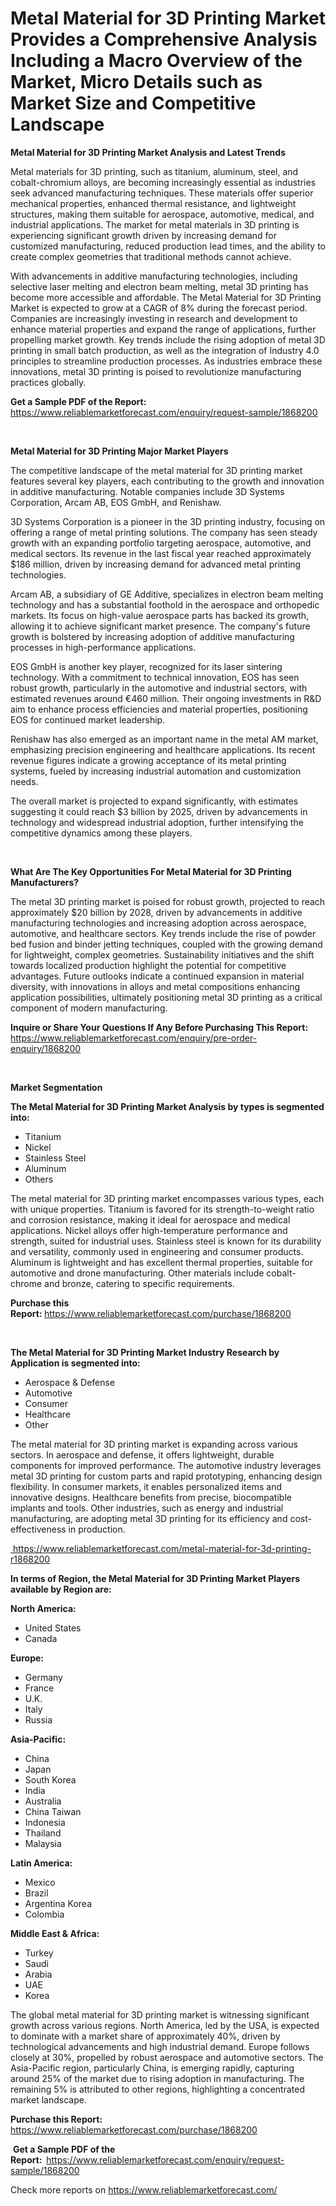 <p><h1>Metal Material for 3D Printing Market Provides a Comprehensive Analysis Including a Macro Overview of the Market, Micro Details such as Market Size and Competitive Landscape</h1></p><p><strong>Metal Material for 3D Printing Market Analysis and Latest Trends</strong></p>
<p><p>Metal materials for 3D printing, such as titanium, aluminum, steel, and cobalt-chromium alloys, are becoming increasingly essential as industries seek advanced manufacturing techniques. These materials offer superior mechanical properties, enhanced thermal resistance, and lightweight structures, making them suitable for aerospace, automotive, medical, and industrial applications. The market for metal materials in 3D printing is experiencing significant growth driven by increasing demand for customized manufacturing, reduced production lead times, and the ability to create complex geometries that traditional methods cannot achieve.</p><p>With advancements in additive manufacturing technologies, including selective laser melting and electron beam melting, metal 3D printing has become more accessible and affordable. The Metal Material for 3D Printing Market is expected to grow at a CAGR of 8% during the forecast period. Companies are increasingly investing in research and development to enhance material properties and expand the range of applications, further propelling market growth. Key trends include the rising adoption of metal 3D printing in small batch production, as well as the integration of Industry 4.0 principles to streamline production processes. As industries embrace these innovations, metal 3D printing is poised to revolutionize manufacturing practices globally.</p></p>
<p><strong>Get a Sample PDF of the Report:&nbsp;</strong> <a href="https://www.reliablemarketforecast.com/enquiry/request-sample/1868200?utm_campaign=2450&utm_medium=2&utm_source=Github&utm_content=ia&utm_term=03042025&utm_id=metal-material-for-3d-printing">https://www.reliablemarketforecast.com/enquiry/request-sample/1868200</a></p>
<p>&nbsp;</p>
<p><strong>Metal Material for 3D Printing Major Market Players</strong></p>
<p><p>The competitive landscape of the metal material for 3D printing market features several key players, each contributing to the growth and innovation in additive manufacturing. Notable companies include 3D Systems Corporation, Arcam AB, EOS GmbH, and Renishaw.</p><p>3D Systems Corporation is a pioneer in the 3D printing industry, focusing on offering a range of metal printing solutions. The company has seen steady growth with an expanding portfolio targeting aerospace, automotive, and medical sectors. Its revenue in the last fiscal year reached approximately $186 million, driven by increasing demand for advanced metal printing technologies.</p><p>Arcam AB, a subsidiary of GE Additive, specializes in electron beam melting technology and has a substantial foothold in the aerospace and orthopedic markets. Its focus on high-value aerospace parts has backed its growth, allowing it to achieve significant market presence. The company's future growth is bolstered by increasing adoption of additive manufacturing processes in high-performance applications.</p><p>EOS GmbH is another key player, recognized for its laser sintering technology. With a commitment to technical innovation, EOS has seen robust growth, particularly in the automotive and industrial sectors, with estimated revenues around €460 million. Their ongoing investments in R&D aim to enhance process efficiencies and material properties, positioning EOS for continued market leadership.</p><p>Renishaw has also emerged as an important name in the metal AM market, emphasizing precision engineering and healthcare applications. Its recent revenue figures indicate a growing acceptance of its metal printing systems, fueled by increasing industrial automation and customization needs.</p><p>The overall market is projected to expand significantly, with estimates suggesting it could reach $3 billion by 2025, driven by advancements in technology and widespread industrial adoption, further intensifying the competitive dynamics among these players.</p></p>
<p>&nbsp;</p>
<p><strong>What Are The Key Opportunities For Metal Material for 3D Printing Manufacturers?</strong></p>
<p><p>The metal 3D printing market is poised for robust growth, projected to reach approximately $20 billion by 2028, driven by advancements in additive manufacturing technologies and increasing adoption across aerospace, automotive, and healthcare sectors. Key trends include the rise of powder bed fusion and binder jetting techniques, coupled with the growing demand for lightweight, complex geometries. Sustainability initiatives and the shift towards localized production highlight the potential for competitive advantages. Future outlooks indicate a continued expansion in material diversity, with innovations in alloys and metal compositions enhancing application possibilities, ultimately positioning metal 3D printing as a critical component of modern manufacturing.</p></p>
<p><strong>Inquire or Share Your Questions If Any Before Purchasing This Report:</strong> <a href="https://www.reliablemarketforecast.com/enquiry/pre-order-enquiry/1868200?utm_campaign=2450&utm_medium=2&utm_source=Github&utm_content=ia&utm_term=03042025&utm_id=metal-material-for-3d-printing">https://www.reliablemarketforecast.com/enquiry/pre-order-enquiry/1868200</a></p>
<p>&nbsp;</p>
<p><strong>Market Segmentation</strong></p>
<p><strong>The Metal Material for 3D Printing Market Analysis by types is segmented into:</strong></p>
<p><ul><li>Titanium</li><li>Nickel</li><li>Stainless Steel</li><li>Aluminum</li><li>Others</li></ul></p>
<p><p>The metal material for 3D printing market encompasses various types, each with unique properties. Titanium is favored for its strength-to-weight ratio and corrosion resistance, making it ideal for aerospace and medical applications. Nickel alloys offer high-temperature performance and strength, suited for industrial uses. Stainless steel is known for its durability and versatility, commonly used in engineering and consumer products. Aluminum is lightweight and has excellent thermal properties, suitable for automotive and drone manufacturing. Other materials include cobalt-chrome and bronze, catering to specific requirements.</p></p>
<p><strong>Purchase this Report:&nbsp;</strong><a href="https://www.reliablemarketforecast.com/purchase/1868200?utm_campaign=2450&utm_medium=2&utm_source=Github&utm_content=ia&utm_term=03042025&utm_id=metal-material-for-3d-printing">https://www.reliablemarketforecast.com/purchase/1868200</a></p>
<p>&nbsp;</p>
<p><strong>The Metal Material for 3D Printing Market Industry Research by Application is segmented into:</strong></p>
<p><ul><li>Aerospace & Defense</li><li>Automotive</li><li>Consumer</li><li>Healthcare</li><li>Other</li></ul></p>
<p><p>The metal material for 3D printing market is expanding across various sectors. In aerospace and defense, it offers lightweight, durable components for improved performance. The automotive industry leverages metal 3D printing for custom parts and rapid prototyping, enhancing design flexibility. In consumer markets, it enables personalized items and innovative designs. Healthcare benefits from precise, biocompatible implants and tools. Other industries, such as energy and industrial manufacturing, are adopting metal 3D printing for its efficiency and cost-effectiveness in production.</p></p>
<p><a href="https://www.reliablemarketforecast.com/metal-material-for-3d-printing-r1868200?utm_campaign=2450&utm_medium=2&utm_source=Github&utm_content=ia&utm_term=03042025&utm_id=metal-material-for-3d-printing">&nbsp;https://www.reliablemarketforecast.com/metal-material-for-3d-printing-r1868200</a></p>
<p><strong>In terms of Region, the Metal Material for 3D Printing Market Players available by Region are:</strong></p>
<p>
    <p> <strong> North America: </strong>
        <ul>
            <li>United States</li>
            <li>Canada</li>
        </ul>
        </p> 
    <p> <strong> Europe: </strong>
        <ul>
            <li>Germany</li>
            <li>France</li>
            <li>U.K.</li>
            <li>Italy</li>
            <li>Russia</li>
        </ul>
        </p> 
    <p> <strong> Asia-Pacific: </strong>
        <ul>
            <li>China</li>
            <li>Japan</li>
            <li>South Korea</li>
            <li>India</li>
            <li>Australia</li>
            <li>China Taiwan</li>
            <li>Indonesia</li>
            <li>Thailand</li>
            <li>Malaysia</li>
        </ul>
        </p> 
    <p> <strong> Latin America: </strong>
        <ul>
            <li>Mexico</li>
            <li>Brazil</li>
            <li>Argentina Korea</li>
            <li>Colombia</li>
        </ul>
        </p> 
    <p> <strong> Middle East & Africa: </strong>
        <ul>
            <li>Turkey</li>
            <li>Saudi</li>
            <li>Arabia</li>
            <li>UAE</li>
            <li>Korea</li>
        </ul>
    </p>
    </p>
<p><p>The global metal material for 3D printing market is witnessing significant growth across various regions. North America, led by the USA, is expected to dominate with a market share of approximately 40%, driven by technological advancements and high industrial demand. Europe follows closely at 30%, propelled by robust aerospace and automotive sectors. The Asia-Pacific region, particularly China, is emerging rapidly, capturing around 25% of the market due to rising adoption in manufacturing. The remaining 5% is attributed to other regions, highlighting a concentrated market landscape.</p></p>
<p><strong>Purchase this Report: </strong><a href="https://www.reliablemarketforecast.com/purchase/1868200?utm_campaign=2450&utm_medium=2&utm_source=Github&utm_content=ia&utm_term=03042025&utm_id=metal-material-for-3d-printing">https://www.reliablemarketforecast.com/purchase/1868200</a></p>
<p>&nbsp;<strong>Get a Sample PDF of the Report:&nbsp;&nbsp;</strong><a href="https://www.reliablemarketforecast.com/enquiry/request-sample/1868200?utm_campaign=2450&utm_medium=2&utm_source=Github&utm_content=ia&utm_term=03042025&utm_id=metal-material-for-3d-printing">https://www.reliablemarketforecast.com/enquiry/request-sample/1868200</a></p>
<p><strong></strong></p>
<p>Check more reports on <a href="https://www.reliablemarketforecast.com/?utm_campaign=2450&utm_medium=2&utm_source=Github&utm_content=ia&utm_term=03042025&utm_id=metal-material-for-3d-printing">https://www.reliablemarketforecast.com/</a></p>